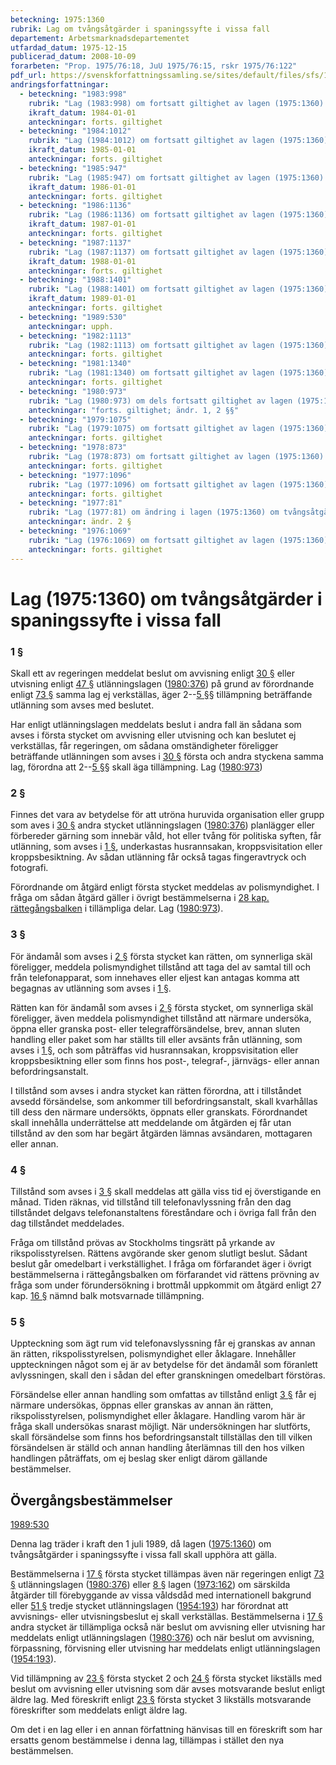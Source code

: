 ```yaml
---
beteckning: 1975:1360
rubrik: Lag om tvångsåtgärder i spaningssyfte i vissa fall
departement: Arbetsmarknadsdepartementet
utfardad_datum: 1975-12-15
publicerad_datum: 2008-10-09
forarbeten: "Prop. 1975/76:18, JuU 1975/76:15, rskr 1975/76:122"
pdf_url: https://svenskforfattningssamling.se/sites/default/files/sfs/1975-12/SFS1975-1360.pdf
andringsforfattningar:
  - beteckning: "1983:998"
    rubrik: "Lag (1983:998) om fortsatt giltighet av lagen (1975:1360) om tvångsåtgärder i spanings- syfte i vissa fall"
    ikraft_datum: 1984-01-01
    anteckningar: forts. giltighet
  - beteckning: "1984:1012"
    rubrik: "Lag (1984:1012) om fortsatt giltighet av lagen (1975:1360) om tvångsåtgärder i spanings- syfte i vissa fall"
    ikraft_datum: 1985-01-01
    anteckningar: forts. giltighet
  - beteckning: "1985:947"
    rubrik: "Lag (1985:947) om fortsatt giltighet av lagen (1975:1360) om tvångsåtgärder i spanings- syfte i vissa fall"
    ikraft_datum: 1986-01-01
    anteckningar: forts. giltighet
  - beteckning: "1986:1136"
    rubrik: "Lag (1986:1136) om fortsatt giltighet av lagen (1975:1360) om tvångsåtgärder i spanings- syfte i vissa fall"
    ikraft_datum: 1987-01-01
    anteckningar: forts. giltighet
  - beteckning: "1987:1137"
    rubrik: "Lag (1987:1137) om fortsatt giltighet av lagen (1975:1360) om tvångsåtgärder i spanings- syfte i vissa fall"
    ikraft_datum: 1988-01-01
    anteckningar: forts. giltighet
  - beteckning: "1988:1401"
    rubrik: "Lag (1988:1401) om fortsatt giltighet av lagen (1975:1360) om tvångsåtgärder i spanings- syfte i vissa fall"
    ikraft_datum: 1989-01-01
    anteckningar: forts. giltighet
  - beteckning: "1989:530"
    anteckningar: upph.
  - beteckning: "1982:1113"
    rubrik: "Lag (1982:1113) om fortsatt giltighet av lagen (1975:1360) om tvångsåtgärder i spanings- syfte i vissa fall"
    anteckningar: forts. giltighet
  - beteckning: "1981:1340"
    rubrik: "Lag (1981:1340) om fortsatt giltighet av lagen (1975:1360) om tvångsåtgärder i spanings- syfte i vissa fall"
    anteckningar: forts. giltighet
  - beteckning: "1980:973"
    rubrik: "Lag (1980:973) om dels fortsatt giltighet av lagen (1975:1360) om tvångsåtgärder i spanings- syfte i vissa fall, dels ändring i samma lag"
    anteckningar: "forts. giltighet; ändr. 1, 2 §§"
  - beteckning: "1979:1075"
    rubrik: "Lag (1979:1075) om fortsatt giltighet av lagen (1975:1360) om tvångs- åtgärder i spaningssyfte i vissa fall"
    anteckningar: forts. giltighet
  - beteckning: "1978:873"
    rubrik: "Lag (1978:873) om fortsatt giltighet av lagen (1975:1360) om tvångsåtgärder i spanings- syfte i vissa fall"
    anteckningar: forts. giltighet
  - beteckning: "1977:1096"
    rubrik: "Lag (1977:1096) om fortsatt giltighet av lagen (1975:1360) om tvångsåtgärder i spanings- syfte i vissa fall"
    anteckningar: forts. giltighet
  - beteckning: "1977:81"
    rubrik: "Lag (1977:81) om ändring i lagen (1975:1360) om tvångsåtgärder i spaningssyfte i vissa fall"
    anteckningar: ändr. 2 §
  - beteckning: "1976:1069"
    rubrik: "Lag (1976:1069) om fortsatt giltighet av lagen (1975:1360) om tvångsåtgärder i spanings- syfte i vissa fall"
    anteckningar: forts. giltighet
---
```


# Lag (1975:1360) om tvångsåtgärder i spaningssyfte i vissa fall

### 1 §

Skall ett av regeringen meddelat beslut om avvisning enligt [30 §](#30) eller utvisning enligt [47 §](#47) utlänningslagen ([1980:376](https://selex.se/eli/sfs/1980/376)) på grund av förordnande enligt [73 §](#73) samma lag ej verkställas, äger 2--[5 §](#5)§ tillämpning beträffande utlänning som avses med beslutet.

Har enligt utlänningslagen meddelats beslut i andra fall än sådana som avses i första stycket om avvisning eller utvisning och kan beslutet ej verkställas, får regeringen, om sådana omständigheter föreligger beträffande utlänningen som avses i [30 §](#30) första och andra styckena samma lag, förordna att 2--[5 §](#5)§ skall äga tillämpning. Lag ([1980:973](https://selex.se/eli/sfs/1980/973))

### 2 §

Finnes det vara av betydelse för att utröna huruvida organisation eller grupp som aves i [30 §](#30) andra stycket utlänningslagen ([1980:376](https://selex.se/eli/sfs/1980/376)) planlägger eller förbereder gärning som innebär våld, hot eller tvång för politiska syften, får utlänning, som avses i [1 §](#1), underkastas husrannsakan, kroppsvisitation eller kroppsbesiktning. Av sådan utlänning får också tagas fingeravtryck och fotografi.

Förordnande om åtgärd enligt första stycket meddelas av polismyndighet. I fråga om sådan åtgärd gäller i övrigt bestämmelserna i [28 kap. rättegångsbalken](https://selex.se/eli/sfs/1942/740) i tillämpliga delar. Lag ([1980:973](https://selex.se/eli/sfs/1980/973)).

### 3 §

För ändamål som avses i [2 §](#2) första stycket kan rätten, om synnerliga skäl föreligger, meddela polismyndighet tillstånd att taga del av samtal till och från telefonapparat, som innehaves eller eljest kan antagas komma att begagnas av utlänning som avses i [1 §](#1).

Rätten kan för ändamål som avses i [2 §](#2) första stycket, om synnerliga skäl föreligger, även meddela polismyndighet tillstånd att närmare undersöka, öppna eller granska post- eller telegrafförsändelse, brev, annan sluten handling eller paket som har ställts till eller avsänts från utlänning, som avses i [1 §](#1), och som påträffas vid husrannsakan, kroppsvisitation eller kroppsbesiktning eller som finns hos post-, telegraf-, järnvägs- eller annan befordringsanstalt.

I tillstånd som avses i andra stycket kan rätten förordna, att i tillståndet avsedd försändelse, som ankommer till befordringsanstalt, skall kvarhållas till dess den närmare undersökts, öppnats eller granskats. Förordnandet skall innehålla underrättelse att meddelande om åtgärden ej får utan tillstånd av den som har begärt åtgärden lämnas avsändaren, mottagaren eller annan.

### 4 §

Tillstånd som avses i [3 §](#3) skall meddelas att gälla viss tid ej överstigande en månad. Tiden räknas, vid tillstånd till telefonavlyssning från den dag tillståndet delgavs telefonanstaltens föreståndare och i övriga fall från den dag tillståndet meddelades.

Fråga om tillstånd prövas av Stockholms tingsrätt på yrkande av rikspolisstyrelsen. Rättens avgörande sker genom slutligt beslut. Sådant beslut går omedelbart i verkställighet. I fråga om förfarandet äger i övrigt bestämmelserna i rättegångsbalken om förfarandet vid rättens prövning av fråga som under förundersökning i brottmål uppkommit om åtgärd enligt 27 kap. [16 §](#kap27.16) nämnd balk motsvarnade tillämpning.

### 5 §

Uppteckning som ägt rum vid telefonavslyssning får ej granskas av annan än rätten, rikspolisstyrelsen, polismyndighet eller åklagare. Innehåller uppteckningen något som ej är av betydelse för det ändamål som föranlett avlyssningen, skall den i sådan del efter granskningen omedelbart förstöras.

Försändelse eller annan handling som omfattas av tillstånd enligt [3 §](#3) får ej närmare undersökas, öppnas eller granskas av annan än rätten, rikspolisstyrelsen, polismyndighet eller åklagare. Handling varom här är fråga skall undersökas snarast möjligt. När undersökningen har slutförts, skall försändelse som finns hos befordringsanstalt tillställas den till vilken försändelsen är ställd och annan handling återlämnas till den hos vilken handlingen påträffats, om ej beslag sker enligt därom gällande bestämmelser.

## Övergångsbestämmelser

[1989:530](https://selex.se/eli/sfs/1989/530)

Denna lag träder i kraft den 1 juli 1989, då lagen ([1975:1360](https://selex.se/eli/sfs/1975/1360)) om tvångsåtgärder i spaningssyfte i vissa fall skall upphöra att gälla.

Bestämmelserna i [17 §](#17) första stycket tillämpas även när regeringen enligt [73 §](#73) utlänningslagen ([1980:376](https://selex.se/eli/sfs/1980/376)) eller [8 §](#8) lagen ([1973:162](https://selex.se/eli/sfs/1973/162)) om särskilda åtgärder till förebyggande av vissa våldsdåd med internationell bakgrund eller [51 §](#51) tredje stycket utlänningslagen ([1954:193](https://selex.se/eli/sfs/1954/193)) har förordnat att avvisnings- eller utvisningsbeslut ej skall verkställas. Bestämmelserna i [17 §](#17) andra stycket är tillämpliga också när beslut om avvisning eller utvisning har meddelats enligt utlänningslagen ([1980:376](https://selex.se/eli/sfs/1980/376)) och när beslut om avvisning, förpassning, förvisning eller utvisning har meddelats enligt utlänningslagen ([1954:193](https://selex.se/eli/sfs/1954/193)).

Vid tillämpning av [23 §](#23) första stycket 2 och [24 §](#24) första stycket likställs med beslut om avvisning eller utvisning som där avses motsvarande beslut enligt äldre lag. Med föreskrift enligt [23 §](#23) första stycket 3 likställs motsvarande föreskrifter som meddelats enligt äldre lag.

Om det i en lag eller i en annan författning hänvisas till en föreskrift som har ersatts genom bestämmelse i denna lag, tillämpas i stället den nya bestämmelsen.